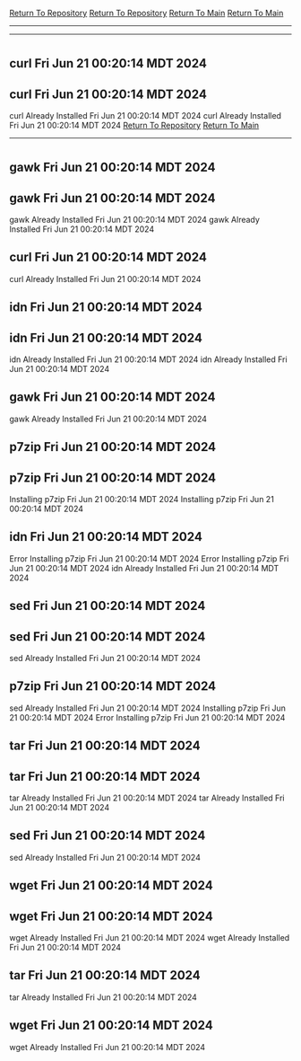 [Return To Repository](https://github.com/DigitalWarrior/piholeparser/)
[Return To Repository](https://github.com/DigitalWarrior/piholeparser/)
[Return To Main](https://github.com/DigitalWarrior/piholeparser/blob/master/RecentRunLogs/Mainlog.md)
[Return To Main](https://github.com/DigitalWarrior/piholeparser/blob/master/RecentRunLogs/Mainlog.md)
____________________________________
____________________________________
# 
# 
## curl Fri Jun 21 00:20:14 MDT 2024
## curl Fri Jun 21 00:20:14 MDT 2024
curl Already Installed Fri Jun 21 00:20:14 MDT 2024
curl Already Installed Fri Jun 21 00:20:14 MDT 2024
[Return To Repository](https://github.com/DigitalWarrior/piholeparser/)
[Return To Main](https://github.com/DigitalWarrior/piholeparser/blob/master/RecentRunLogs/Mainlog.md)
____________________________________
# 
## gawk Fri Jun 21 00:20:14 MDT 2024
## gawk Fri Jun 21 00:20:14 MDT 2024
gawk Already Installed Fri Jun 21 00:20:14 MDT 2024
gawk Already Installed Fri Jun 21 00:20:14 MDT 2024
## curl Fri Jun 21 00:20:14 MDT 2024
curl Already Installed Fri Jun 21 00:20:14 MDT 2024
## idn Fri Jun 21 00:20:14 MDT 2024
## idn Fri Jun 21 00:20:14 MDT 2024
idn Already Installed Fri Jun 21 00:20:14 MDT 2024
idn Already Installed Fri Jun 21 00:20:14 MDT 2024
## gawk Fri Jun 21 00:20:14 MDT 2024
gawk Already Installed Fri Jun 21 00:20:14 MDT 2024
## p7zip Fri Jun 21 00:20:14 MDT 2024
## p7zip Fri Jun 21 00:20:14 MDT 2024
Installing p7zip Fri Jun 21 00:20:14 MDT 2024
Installing p7zip Fri Jun 21 00:20:14 MDT 2024
## idn Fri Jun 21 00:20:14 MDT 2024
Error Installing p7zip Fri Jun 21 00:20:14 MDT 2024
Error Installing p7zip Fri Jun 21 00:20:14 MDT 2024
idn Already Installed Fri Jun 21 00:20:14 MDT 2024
## sed Fri Jun 21 00:20:14 MDT 2024
## sed Fri Jun 21 00:20:14 MDT 2024
sed Already Installed Fri Jun 21 00:20:14 MDT 2024
## p7zip Fri Jun 21 00:20:14 MDT 2024
sed Already Installed Fri Jun 21 00:20:14 MDT 2024
Installing p7zip Fri Jun 21 00:20:14 MDT 2024
Error Installing p7zip Fri Jun 21 00:20:14 MDT 2024
## tar Fri Jun 21 00:20:14 MDT 2024
## tar Fri Jun 21 00:20:14 MDT 2024
tar Already Installed Fri Jun 21 00:20:14 MDT 2024
tar Already Installed Fri Jun 21 00:20:14 MDT 2024
## sed Fri Jun 21 00:20:14 MDT 2024
sed Already Installed Fri Jun 21 00:20:14 MDT 2024
## wget Fri Jun 21 00:20:14 MDT 2024
## wget Fri Jun 21 00:20:14 MDT 2024
wget Already Installed Fri Jun 21 00:20:14 MDT 2024
wget Already Installed Fri Jun 21 00:20:14 MDT 2024
## tar Fri Jun 21 00:20:14 MDT 2024
tar Already Installed Fri Jun 21 00:20:14 MDT 2024
## wget Fri Jun 21 00:20:14 MDT 2024
wget Already Installed Fri Jun 21 00:20:14 MDT 2024
